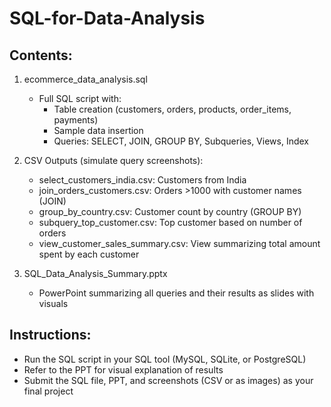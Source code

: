 # SQL-for-Data-Analysis
Contents:
---------
1. ecommerce_data_analysis.sql
   - Full SQL script with:
     - Table creation (customers, orders, products, order_items, payments)
     - Sample data insertion
     - Queries: SELECT, JOIN, GROUP BY, Subqueries, Views, Index

2. CSV Outputs (simulate query screenshots):
   - select_customers_india.csv: Customers from India
   - join_orders_customers.csv: Orders >1000 with customer names (JOIN)
   - group_by_country.csv: Customer count by country (GROUP BY)
   - subquery_top_customer.csv: Top customer based on number of orders
   - view_customer_sales_summary.csv: View summarizing total amount spent by each customer

3. SQL_Data_Analysis_Summary.pptx
   - PowerPoint summarizing all queries and their results as slides with visuals

Instructions:
-------------
- Run the SQL script in your SQL tool (MySQL, SQLite, or PostgreSQL)
- Refer to the PPT for visual explanation of results
- Submit the SQL file, PPT, and screenshots (CSV or as images) as your final project
